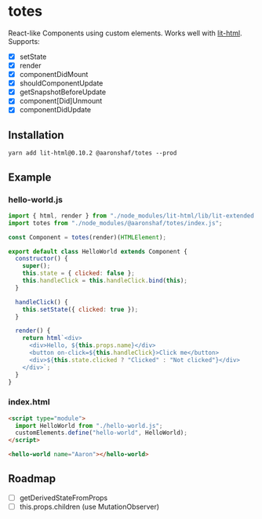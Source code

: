 # totes

React-like Components using custom elements. Works well with [lit-html](https://github.com/Polymer/lit-html). Supports:

- [x] setState
- [x] render
- [x] componentDidMount
- [x] shouldComponentUpdate
- [x] getSnapshotBeforeUpdate
- [x] component[Did]Unmount
- [x] componentDidUpdate

## Installation

```
yarn add lit-html@0.10.2 @aaronshaf/totes --prod
```

## Example

### hello-world.js

```javascript
import { html, render } from "./node_modules/lit-html/lib/lit-extended.js";
import totes from "./node_modules/@aaronshaf/totes/index.js";

const Component = totes(render)(HTMLElement);

export default class HelloWorld extends Component {
  constructor() {
    super();
    this.state = { clicked: false };
    this.handleClick = this.handleClick.bind(this);
  }

  handleClick() {
    this.setState({ clicked: true });
  }

  render() {
    return html`<div>
      <div>Hello, ${this.props.name}</div>
      <button on-click=${this.handleClick}>Click me</button>
      <div>${this.state.clicked ? "Clicked" : "Not clicked"}</div>
    </div>`;
  }
}
```

### index.html

```html
<script type="module">
  import HelloWorld from "./hello-world.js";
  customElements.define("hello-world", HelloWorld);
</script>

<hello-world name="Aaron"></hello-world>
```

## Roadmap

- [ ] getDerivedStateFromProps
- [ ] this.props.children (use MutationObserver)
